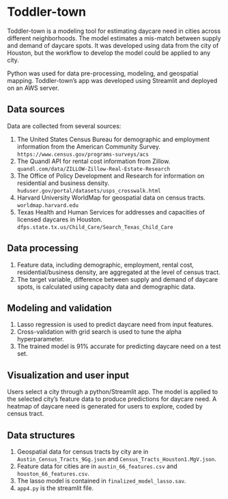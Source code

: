 # Toddler-town

Toddler-town is a modeling tool for estimating daycare need in cities across different neighborhoods. The model estimates a mis-match between supply and demand of daycare spots. It was developed using data from the city of Houston, but the workflow to develop the model could be applied to any city. 

Python was used for data pre-processing, modeling, and geospatial mapping. Toddler-town’s app was developed using Streamlit and deployed on an AWS server. 

## Data sources

Data are collected from several sources:
1.	The United States Census Bureau for demographic and employment information from the American Community Survey. `https://www.census.gov/programs-surveys/acs`
2.	The Quandl API for rental cost information from Zillow. `quandl.com/data/ZILLOW-Zillow-Real-Estate-Research`
3.	The Office of Policy Development and Research for information on residential and business density. `huduser.gov/portal/datasets/usps_crosswalk.html`
4.	Harvard University WorldMap for geospatial data on census tracts. `worldmap.harvard.edu`
5.	Texas Health and Human Services for addresses and capacities of licensed daycares in Houston. `dfps.state.tx.us/Child_Care/Search_Texas_Child_Care` 

## Data processing 

1.	Feature data, including demographic, employment, rental cost, residential/business density, are aggregated at the level of census tract.
2.	The target variable, difference between supply and demand of daycare spots, is calculated using capacity data and demographic data. 

## Modeling and validation

1.	Lasso regression is used to predict daycare need from input features. 
2.	Cross-validation with grid search is used to tune the alpha hyperparameter.
3.	The trained model is 91% accurate for predicting daycare need on a test set. 

## Visualization and user input

Users select a city through a python/Streamlit app. The model is applied to the selected city’s feature data to produce predictions for daycare need. A heatmap of daycare need is generated for users to explore, coded by census tract. 

## Data structures

1. Geospatial data for census tracts by city are in `Austin_Census_Tracts_9Gg.json` and `Census_Tracts_Houston1.MgV.json`.
2. Feature data for cities are in `austin_66_features.csv` and `houston_66_features.csv`.
3. The lasso model is contained in `finalized_model_lasso.sav`.
4. `app4.py` is the streamlit file.


